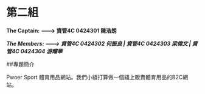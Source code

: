 第二組
======
**The Captain: ---> 
資管4C 0424301 陳浩朗**

***The Members: --->
資管4C 0424302 何振良 | 
資管4C 0424303 梁偉文 | 
資管4C 0424304 游耀華***

##專題簡介

Pwoer Sport 體育用品網站。我們小組打算做一個綫上販賣體育用品的B2C網站。

